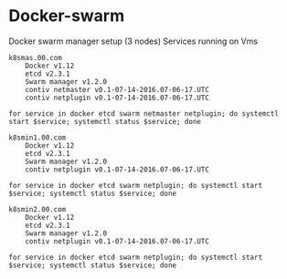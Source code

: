 # Docker-swarm

Docker swarm manager setup (3 nodes)
Services running on Vms

    k8smas.00.com
        Docker v1.12
        etcd v2.3.1
        Swarm manager v1.2.0
        contiv netmaster v0.1-07-14-2016.07-06-17.UTC
        contiv netplugin v0.1-07-14-2016.07-06-17.UTC

    for service in docker etcd swarm netmaster netplugin; do systemctl start $service; systemctl status $service; done

    k8smin1.00.com
        Docker v1.12
        etcd v2.3.1
        Swarm manager v1.2.0
        contiv netplugin v0.1-07-14-2016.07-06-17.UTC

    for service in docker etcd swarm netplugin; do systemctl start $service; systemctl status $service; done

    k8smin2.00.com
        Docker v1.12
        etcd v2.3.1
        Swarm manager v1.2.0
        contiv netplugin v0.1-07-14-2016.07-06-17.UTC

    for service in docker etcd swarm netplugin; do systemctl start $service; systemctl status $service; done
